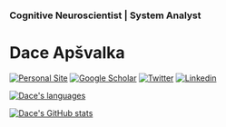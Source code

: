 <!--
**dcdace/dcdace** is a ✨ _special_ ✨ repository because its `README.md` (this file) appears on your GitHub profile.

Here are some ideas to get you started:

- 🔭 I’m currently working on ...
- 🌱 I’m currently learning ...
- 👯 I’m looking to collaborate on ...
- 🤔 I’m looking for help with ...
- 💬 Ask me about ...
- 📫 How to reach me: ...
- 😄 Pronouns: ...
- ⚡ Fun fact: ...
-->
 ### Cognitive Neuroscientist | System Analyst
# Dace Apšvalka



[![Personal Site](https://img.shields.io/badge/website-teal?style=for-the-badge&logo=About.me&logoColor=white)](https://dcdace.net/)
[![Google Scholar](https://img.shields.io/badge/Scholar-yellow?style=for-the-badge&logo=googlescholar&logoColor=ffffff)](https://scholar.google.com/citations?hl=en&user=W8q0HBkAAAAJ&view_op=list_works&sortby=pubdate)
[![Twitter](https://img.shields.io/badge/Twitter-1DA1F2?logo=twitter&logoColor=white&style=for-the-badge)](https://twitter.com/dcdace)
[![Linkedin](https://img.shields.io/badge/linkedin-0077B5?logo=linkedin&logoColor=white&style=for-the-badge)](https://www.linkedin.com/in/dace-apsvalka/)

[![Dace's languages](https://github-readme-stats.vercel.app/api/top-langs/?username=dcdace&langs_count=10&theme=nord&layout=compact)]() 

[![Dace's GitHub stats](https://github-readme-stats.vercel.app/api?username=dcdace&theme=dracula&hide=prs,issues&count_private=true&show_icons=true&hide_rank=true&include_all_commits=true&hide_title=false&custom_title=GitHub+Stats)](https://github.com/anuraghazra/github-readme-stats)
<!-- 
[![wakatime](https://wakatime.com/badge/user/6e7556d3-b1db-4eef-a7e8-9bad735fc27e.svg)](https://wakatime.com/@6e7556d3-b1db-4eef-a7e8-9bad735fc27e)

[![Wakatime stats](https://github-readme-stats.vercel.app/api/wakatime?username=dcdace&theme=react&v=2)](https://github.com/anuraghazra/github-readme-stats) -->
